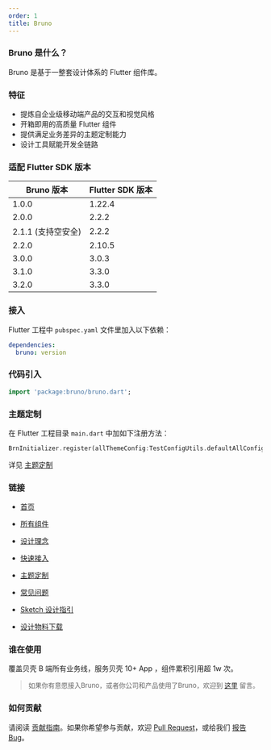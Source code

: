 ```yaml
---
order: 1
title: Bruno
---
```


### Bruno 是什么？

Bruno 是基于一整套设计体系的 Flutter 组件库。

### 特征

- 提炼自企业级移动端产品的交互和视觉风格
- 开箱即用的高质量 Flutter 组件
- 提供满足业务差异的主题定制能力
- 设计工具赋能开发全链路

### 适配 Flutter SDK 版本

| Bruno 版本 | Flutter SDK 版本 |  
| ---------- | ---------------- |  
| 1.0.0      | 1.22.4           |  
| 2.0.0      | 2.2.2            |  
| 2.1.1 (支持空安全) | 2.2.2     |  
| 2.2.0      | 2.10.5           |  
| 3.0.0      | 3.0.3            |  
| 3.1.0      | 3.3.0            |  
| 3.2.0      | 3.3.0            |  

### 接入

Flutter 工程中 `pubspec.yaml` 文件里加入以下依赖：

```yaml
dependencies:
  bruno: version
```

### 代码引入

```dart
import 'package:bruno/bruno.dart';
```

### 主题定制

在 Flutter 工程目录 `main.dart` 中加如下注册方法：

```dart
BrnInitializer.register(allThemeConfig:TestConfigUtils.defaultAllConfig);
```

详见 [主题定制](./theme)

### 链接

- [首页](../)
- [所有组件](../widgets)
- [设计理念](https://mp.weixin.qq.com/s?__biz=MzIyODcxODY0OA==&mid=2247486048&idx=1&sn=0cc95bd85a54ce0f39f6247d15618ae8&chksm=e84ceb37df3b62216b34c7be041229630eca3d7c4fd3823ebf0520a9f2c99ed2cdf3e677904b&mpshare=1&scene=1&srcid=11012tvWvcYunVGfiPa8EfCT&sharer_sharetime=1635751229200&sharer_shareid=dbde8f595d5b99a8f5cfb27122964615&version=3.1.16.90294)
- [快速接入](./start)
- [主题定制](./theme)
- [常见问题](./faq)
- [Sketch 设计指引](./sketch)

- [设计物料下载](https://bruno.ke.com/download/sketch)

### 谁在使用

覆盖贝壳 B 端所有业务线，服务贝壳 10+ App ，组件累积引用超 1w 次。

<blockquote><p style="color:#666666">
  <font size="2">如果你有意愿接入Bruno，或者你公司和产品使用了Bruno，欢迎到 <a href="https://github.com/LianjiaTech/bruno/issues/2">这里</a> 留言。</font></p></blockquote>

### 如何贡献

请阅读 [贡献指南](./contribution)。如果你希望参与贡献，欢迎 [Pull Request](https://github.com/LianjiaTech/bruno/pulls)，或给我们 [报告 Bug](https://github.com/LianjiaTech/bruno/issues/new)。
